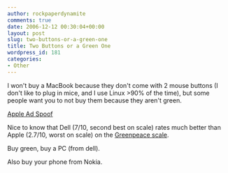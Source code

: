 ```yaml
---
author: rockpaperdynamite
comments: true
date: 2006-12-12 00:30:04+00:00
layout: post
slug: two-buttons-or-a-green-one
title: Two Buttons or a Green One
wordpress_id: 181
categories:
- Other
---
```


I won't buy a MacBook because they don't come with 2 mouse buttons (I don't like to plug in mice, and I use Linux >90% of the time), but some people want you to not buy them because they aren't green.

[Apple Ad Spoof](http://www.greenpeace.org/apple/ads)

Nice to know that Dell (7/10, second best on scale) rates much better than Apple (2.7/10, worst on scale) on the [Greenpeace scale](http://www.greenpeace.org/international/campaigns/toxics/electronics/copy-of-how-the-companies-line).

Buy green, buy a PC (from dell).

Also buy your phone from Nokia.
